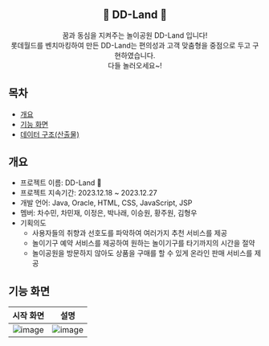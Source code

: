 <div align="center">
<h2>🎠 DD-Land 🎠</h2>
꿈과 동심을 지켜주는 놀이공원 DD-Land 입니다!<br>롯데월드를 벤치마킹하여 만든 DD-Land는 편의성과 고객 맞춤형을 중점으로 두고 구현하였습니다.<br>다들 놀러오세요~!
</div>

## 목차
  - [개요](#개요) 
  - [기능 화면](#기능-화면)
  - [데이터 구조(산출물)](#데이터-구조)


## 개요
- 프로젝트 이름: DD-Land 🎠
- 프로젝트 지속기간: 2023.12.18 ~ 2023.12.27
- 개발 언어: Java, Oracle, HTML, CSS, JavaScript, JSP
- 멤버: 차수민, 차민재, 이정은, 박나래, 이승원, 황주원, 김형우
- 기획의도
  <ul>
    <li>사용자들의 취향과 선호도를 파악하여 여러가지 추천 서비스를 제공</li>
    <li>놀이기구 예약 서비스를 제공하여 원하는 놀이기구를 타기까지의 시간을 절약</li>
    <li>놀이공원을 방문하지 않아도 상품을 구매를 할 수 있게 온라인 판매 서비스를 제공</li>
  </ul>

## 기능 화면
|시작 화면|설명|
|:---:|:---:|
|![image](https://user-images.githubusercontent.com/66003567/216818254-18683c3f-af80-4009-b2cc-35bdee865f23.png)|![image](https://user-images.githubusercontent.com/66003567/216818272-8749569b-b217-4572-9738-32b0058459f4.png)|
